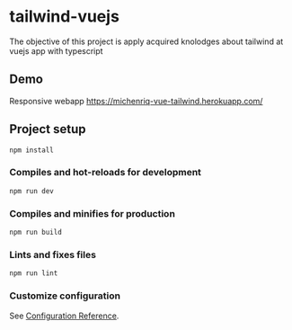 # tailwind-vuejs
The objective of this project is apply acquired knolodges about tailwind at vuejs app with typescript

## Demo
Responsive webapp
https://michenriq-vue-tailwind.herokuapp.com/

## Project setup
```
npm install
```

### Compiles and hot-reloads for development
```
npm run dev
```

### Compiles and minifies for production
```
npm run build
```

### Lints and fixes files
```
npm run lint
```

### Customize configuration
See [Configuration Reference](https://cli.vuejs.org/config/).
